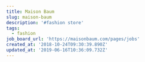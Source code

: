 ```yaml
---
title: Maison Baum
slug: maison-baum
description: '#fashion store'
tags:
  - fashion
job_board_url: 'https://maisonbaum.com/pages/jobs'
created_at: '2018-10-24T09:30:39.890Z'
updated_at: '2019-06-16T10:36:09.732Z'
---
```

